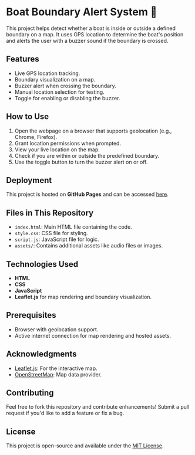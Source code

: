 # Boat Boundary Alert System 🌊

This project helps detect whether a boat is inside or outside a defined boundary on a map. It uses GPS location to determine the boat's position and alerts the user with a buzzer sound if the boundary is crossed.

## Features
- Live GPS location tracking.
- Boundary visualization on a map.
- Buzzer alert when crossing the boundary.
- Manual location selection for testing.
- Toggle for enabling or disabling the buzzer.

## How to Use
1. Open the webpage on a browser that supports geolocation (e.g., Chrome, Firefox).
2. Grant location permissions when prompted.
3. View your live location on the map.
4. Check if you are within or outside the predefined boundary.
5. Use the toggle button to turn the buzzer alert on or off.

## Deployment
This project is hosted on **GitHub Pages** and can be accessed [here](https://your-username.github.io/boat-tracker/).

## Files in This Repository
- `index.html`: Main HTML file containing the code.
- `style.css`: CSS file for styling.
- `script.js`: JavaScript file for logic.
- `assets/`: Contains additional assets like audio files or images.

## Technologies Used
- **HTML**
- **CSS**
- **JavaScript**
- **Leaflet.js** for map rendering and boundary visualization.

## Prerequisites
- Browser with geolocation support.
- Active internet connection for map rendering and hosted assets.

## Acknowledgments
- [Leaflet.js](https://leafletjs.com): For the interactive map.
- [OpenStreetMap](https://www.openstreetmap.org/): Map data provider.

## Contributing
Feel free to fork this repository and contribute enhancements! Submit a pull request if you'd like to add a feature or fix a bug.

## License
This project is open-source and available under the [MIT License](LICENSE).

